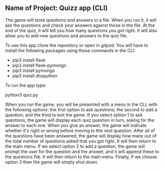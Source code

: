 ## Name of Project: Quizz app (CLI)

The game will store questions and answers in a file. When you run it, it will ask the questions and check your answers against those in the file. At the end of the quiz, it will tell you how many questions you got right. It will also allow you to add new questions and answers to the quiz file. 

To use this app clone the repository or open in gitpod. You will have to install the following packages using these commands in the CLI:

* pip3 install flask
* pip3 install flask-pymongo
* pip3 install pymongo
* pip3 install dnspython

To run the app type:

pyhton3 quiz.py

When you run the game, you will be presented with a menu in the CLI, with the following options: the first option to ask questions; the second to add a question; and the third to exit the game. If you select option 1 to ask questions, the game will display each quiz question in turn, asking for the answer to each one. When you give an answer, the game will indicate whether it's right or wrong before moving to the next question. After all of the questions have been answered, the game will display how many out of the total number of questions asked that you got right. It will then return to the main menu. If we select option 2 to add a question, the game will prompt the user for the question and the answer, and it will append these to the questions file. It will then return to the main menu. Finally, if we choose option 3 then the game will simply shut down.
